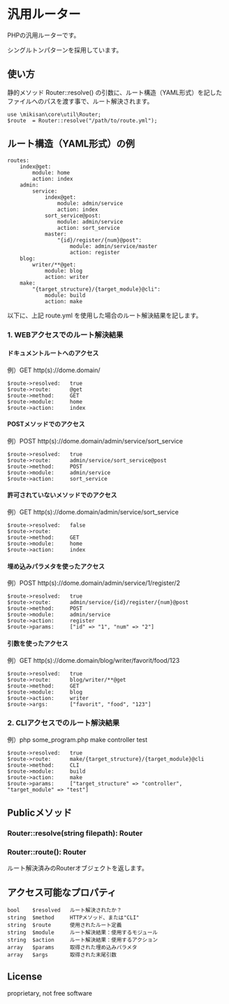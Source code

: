 # 汎用ルーター

PHPの汎用ルーターです。

シングルトンパターンを採用しています。

## 使い方

静的メソッド Router::resolve() の引数に、ルート構造（YAML形式）を記したファイルへのパスを渡す事で、ルート解決されます。

```
use \mikisan\core\util\Router;
$route  = Router::resolve("/path/to/route.yml");
```

## ルート構造（YAML形式）の例

```
routes:
    index@get:
        module: home
        action: index
    admin:
        service:
            index@get:
                module: admin/service
                action: index
            sort_service@post:
                module: admin/service
                action: sort_service
            master:
                "{id}/register/{num}@post":
                    module: admin/service/master
                    action: register
    blog:
        writer/**@get:
            module: blog
            action: writer
    make:
        "{target_structure}/{target_module}@cli":
            module: build
            action: make
```

以下に、上記 route.yml を使用した場合のルート解決結果を記します。

### 1. WEBアクセスでのルート解決結果

#### ドキュメントルートへのアクセス

例）GET http(s)://dome.domain/

```
$route->resolved:   true
$route->route:      @get
$route->method:     GET
$route->module:     home
$route->action:     index
```

#### POSTメソッドでのアクセス

例）POST http(s)://dome.domain/admin/service/sort_service

```
$route->resolved:   true
$route->route:      admin/service/sort_service@post
$route->method:     POST
$route->module:     admin/service
$route->action:     sort_service
```

#### 許可されていないメソッドでのアクセス

例）GET http(s)://dome.domain/admin/service/sort_service

```
$route->resolved:   false
$route->route:      
$route->method:     GET
$route->module:     home
$route->action:     index
```

#### 埋め込みパラメタを使ったアクセス

例）POST http(s)://dome.domain/admin/service/1/register/2

```
$route->resolved:   true
$route->route:      admin/service/{id}/register/{num}@post
$route->method:     POST
$route->module:     admin/service
$route->action:     register
$route->params:     ["id" => "1", "num" => "2"]
```

#### 引数を使ったアクセス

例）GET http(s)://dome.domain/blog/writer/favorit/food/123

```
$route->resolved:   true
$route->route:      blog/writer/**@get
$route->method:     GET
$route->module:     blog
$route->action:     writer
$route->args:       ["favorit", "food", "123"]
```

### 2. CLIアクセスでのルート解決結果

例）php some_program.php make controller test

```
$route->resolved:   true
$route->route:      make/{target_structure}/{target_module}@cli
$route->method:     CLI
$route->module:     build
$route->action:     make
$route->params:     ["target_structure" => "controller", "target_module" => "test"]
```

## Publicメソッド

### Router::resolve(string filepath): Router

### Router::route(): Router

ルート解決済みのRouterオブジェクトを返します。

## アクセス可能なプロパティ

```
bool    $resolved   ルート解決されたか？
string  $method     HTTPメソッド、または"CLI"
string  $route      使用されたルート定義
string  $module     ルート解決結果：使用するモジュール
string  $action     ルート解決結果：使用するアクション
array   $params     取得された埋め込みパラメタ
array   $args       取得された末尾引数
```

## License

proprietary, not free software

